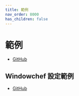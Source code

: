 ```yaml
---
title: 範例
nav_order: 8000
has_children: false
---
```


# 範例

* [GitHub](https://github.com/samwhelp/note-about-windowchef/tree/gh-pages/_demo)

## Windowchef 設定範例

* [GitHub](https://github.com/samwhelp/note-about-windowchef/tree/gh-pages/_demo/config/windowchef-config)
